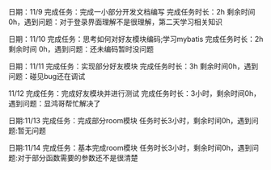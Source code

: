 日期：11/9 完成任务：完成一小部分开发文档编写 完成任务时长：2h 剩余时间 0h，遇到问题：对于登录界面理解不是很理解，第二天学习相关知识

日期：11/10 完成任务：思考如何对好友模块编码;学习mybatis 完成任务时长：2h 剩余时间 0h，遇到问题：还未编码暂时没问题

日期：11/11 完成任务：实现部分好友模块 完成任务时长：3h 剩余时间0h，遇到问题：碰见bug还在调试

 11/12 完成任务：完成好友模块并进行测试 完成任务时长：3小时，剩余时间0h，遇到问题：显鸿哥帮忙解决了

日期:11/13 完成任务：完成部分room模块 任务时长3小时，剩余时间0h，遇到问题:暂无问题

日期:11/14 完成任务：基本完成room模块 任务时长3小时，剩余时间0h，遇到问题:对于部分函数需要的参数还不是很清楚